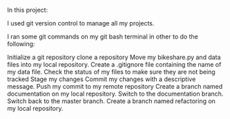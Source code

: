 In this project:

I used git version control to manage all my projects.

I ran some git commands on my git bash terminal in other to do the following:

Initialize a git repository
clone a repository
Move my bikeshare.py and data files into my local repository.
Create a .gitignore file containing the name of my data file.
Check the status of my files to make sure they are not being tracked
Stage my changes
Commit my changes with a descriptive message.
Push my commit to my remote repository
Create a branch named documentation on my local repository.
Switch to the documentation branch. 
Switch back to the master branch. 
Create a branch named refactoring on my local repository.